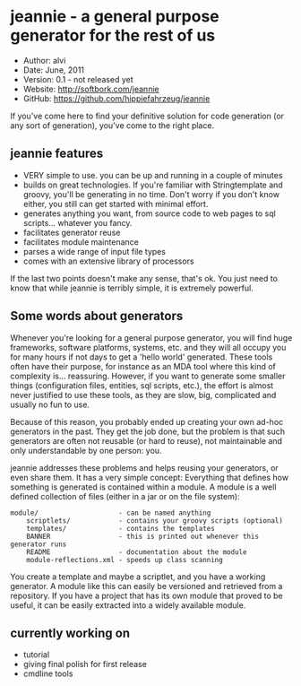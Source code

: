 jeannie - a general purpose generator for the rest of us
========================================================

* Author:    alvi
* Date:      June, 2011
* Version:   0.1 - not released yet
* Website:   <http://softbork.com/jeannie>
* GitHub:    <https://github.com/hippiefahrzeug/jeannie>

If you've come here to find your definitive solution for code generation (or any sort of generation), you've come to the right place.


jeannie features
----------------

* VERY simple to use. you can be up and running in a couple of minutes
* builds on great technologies. If you're familiar with Stringtemplate and groovy, you'll be generating in no time. Don't worry if you don't know either, you still can get started with minimal effort.
* generates anything you want, from source code to web pages to sql scripts... whatever you fancy.
* facilitates generator reuse
* facilitates module maintenance
* parses a wide range of input file types
* comes with an extensive library of processors

If the last two points doesn't make any sense, that's ok. You just need to know that while jeannie is terribly simple, it is extremely powerful.

Some words about generators
---------------------------

Whenever you're looking for a general purpose generator, you will find huge frameworks, software platforms, systems, etc. and they will all occupy you for many hours if not days to get a 'hello world' generated. These tools often have their purpose, for instance as an MDA tool where this kind of complexity is... reassuring. However, if you want to generate some smaller things (configuration files, entities, sql scripts, etc.), the effort is almost never justified to use these tools, as they are slow, big, complicated and usually no fun to use.

Because of this reason, you probably ended up creating your own ad-hoc generators in the past. They get the job done, but the problem is that such generators are often not reusable (or hard to reuse), not maintainable and only understandable by one person: you.

jeannie addresses these problems and helps reusing your generators, or even share them. It has a very simple concept: Everything that defines how something is generated is contained within a module. A module is a well defined collection of files (either in a jar or on the file system):

    module/                    - can be named anything
        scriptlets/            - contains your groovy scripts (optional)
        templates/             - contains the templates
        BANNER                 - this is printed out whenever this generator runs
        README                 - documentation about the module
        module-reflections.xml - speeds up class scanning

You create a template and maybe a scriptlet, and you have a working generator. A module like this can easily be versioned and retrieved from a repository. If you have a project that has its own module that proved to be useful, it can be easily extracted into a widely available module.


currently working on
--------------------

- tutorial
- giving final polish for first release
- cmdline tools

